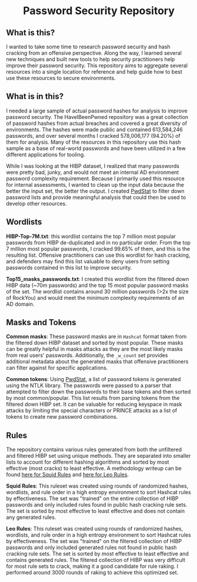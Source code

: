 <h1 align="center">
Password Security Repository
</h1>

## What is this?
I wanted to take some time to research password security and hash cracking from an offensive perspective. Along the way, I learned several new techniques and built new tools to help security practitioners help improve their password security. This repository aims to aggregate several resources into a single location for reference and help guide how to best use these resources to secure environments. 

## What is in this?
I needed a large sample of actual password hashes for analysis to improve password security. The HaveIBeenPwned repository was a great collection of password hashes from actual breaches and covered a great diversity of environments. The hashes were made public and contained 613,584,246 passwords, and over several months I cracked 578,006,177 (94.20%) of them for analysis. Many of the resources in this repository use this hash sample as a base of real-world passwords and have been utilized in a few different applications for tooling.

While I was looking at the HIBP dataset, I realized that many passwords were pretty bad, junky, and would not meet an internal AD environment password complexity requirement. Because I primarily used this resource for internal assessments, I wanted to clean up the input data because the better the input set, the better the output. I created [PwdStat](https://github.com/JakeWnuk/PwdStat) to filter down password lists and provide meaningful analysis that could then be used to develop other resources. 

## Wordlists
**HIBP-Top-7M.txt**: this wordlist contains the top 7 million most popular passwords from HIBP de-duplicated and in no particular order. From the top 7 million most popular passwords, I cracked 99.65% of them, and this is the resulting list. Offensive practitioners can use this wordlist for hash cracking, and defenders may find this list valuable to deny users from setting passwords contained in this list to improve security. 

**Top15_masks_passwords.txt**: I created this wordlist from the filtered down HIBP data (~70m passwords) and the top 15 most popular password masks of the set. The wordlist contains around 30 million passwords (>2x the size of RockYou) and would meet the minimum complexity requirements of an AD domain. 

## Masks and Tokens
**Common masks**: These password masks are in `Hashcat` format taken from the filtered down HIBP dataset and sorted by most popular. These masks can be greatly helpful in masks attacks as they are the most likely masks from real users' passwords. Additionally, the `_w_count` set provides additional metadata about the generated masks that offensive practitioners can filter against for specific applications.

**Common tokens**: Using [PwdStat](https://github.com/JakeWnuk/PwdStat), a list of password tokens is generated using the NTLK library. The passwords were passed to a parser that attempted to filter down the passwords to their base tokens and then sorted by most common/popular. This list results from parsing tokens from the filtered down HIBP set. It can be valuable for reducing keyspace in mask attacks by limiting the special characters or PRINCE attacks as a list of tokens to create new password combinations. 

## Rules
The repository contains various rules generated from both the unfiltered and filtered HIBP set using unique methods. They are separated into smaller lists to account for different hashing algorithms and sorted by most effective (most cracks) to least effective.
A methodology writeup can be found [here for Squid Rules](https://jakewnuk.com/posts/cracking-half-billion-passwords-custom-rules-wordlists/) and [here for Leo Rules](https://jakewnuk.com/posts/cracking-half-billion-passwords-analysis/).

**Squid Rules**: This ruleset was created using rounds of randomized hashes, wordlists, and rule order in a high entropy environment to sort Hashcat rules by effectiveness. The set was "trained" on the entire collection of HIBP passwords and only included rules found in public hash cracking rule sets. The set is sorted by most effective to least effective and does not contain any generated rules. 

**Leo Rules**: This ruleset was created using rounds of randomized hashes, wordlists, and rule order in a high entropy environment to sort Hashcat rules by effectiveness. The set was "trained" on the filtered collection of HIBP passwords and only included generated rules not found in public hash cracking rule sets. The set is sorted by most effective to least effective and contains generated rules. The filtered collection of HIBP was very difficult for most rule sets to crack, making it a good candidate for rule raking. I performed around 3000 rounds of raking to achieve this optimized set. 